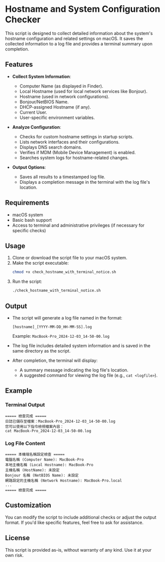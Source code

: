 # Hostname and System Configuration Checker

This script is designed to collect detailed information about the system's hostname configuration and related settings on macOS. It saves the collected information to a log file and provides a terminal summary upon completion.

## Features

- **Collect System Information**:
  - Computer Name (as displayed in Finder).
  - Local Hostname (used for local network services like Bonjour).
  - Hostname (used in network configurations).
  - Bonjour/NetBIOS Name.
  - DHCP-assigned Hostname (if any).
  - Current User.
  - User-specific environment variables.

- **Analyze Configuration**:
  - Checks for custom hostname settings in startup scripts.
  - Lists network interfaces and their configurations.
  - Displays DNS search domains.
  - Verifies if MDM (Mobile Device Management) is enabled.
  - Searches system logs for hostname-related changes.

- **Output Options**:
  - Saves all results to a timestamped log file.
  - Displays a completion message in the terminal with the log file's location.

## Requirements

- macOS system
- Basic bash support
- Access to terminal and administrative privileges (if necessary for specific checks)

## Usage

1. Clone or download the script file to your macOS system.
2. Make the script executable:
   ```bash
   chmod +x check_hostname_with_terminal_notice.sh
   ```
3. Run the script:
   ```bash
   ./check_hostname_with_terminal_notice.sh
   ```

## Output

- The script will generate a log file named in the format:
  ```
  [hostname]_[YYYY-MM-DD_HH-MM-SS].log
  ```
  Example: `MacBook-Pro_2024-12-03_14-50-00.log`

- The log file includes detailed system information and is saved in the same directory as the script.

- After completion, the terminal will display:
  - A summary message indicating the log file's location.
  - A suggested command for viewing the log file (e.g., `cat <logfile>`).

## Example

### Terminal Output
```
===== 檢查完成 =====
日誌已儲存至檔案：MacBook-Pro_2024-12-03_14-50-00.log
您可以使用以下指令檢視檔案內容：
cat MacBook-Pro_2024-12-03_14-50-00.log
```

### Log File Content
```
===== 本機端名稱設定檢查 =====
電腦名稱 (Computer Name): MacBook-Pro
本地主機名稱 (Local Hostname): MacBook-Pro
主機名稱 (HostName): 未設定
Bonjour 名稱 (NetBIOS Name): 未設定
網路設定的主機名稱 (Network Hostname): MacBook-Pro.local
...
===== 檢查完成 =====
```

## Customization

You can modify the script to include additional checks or adjust the output format. If you'd like specific features, feel free to ask for assistance.

## License

This script is provided as-is, without warranty of any kind. Use it at your own risk.
